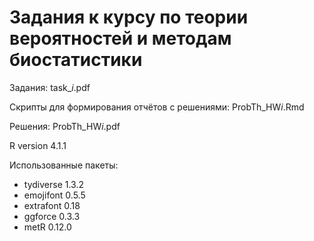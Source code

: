 # **Задания к курсу по теории вероятностей и методам биостатистики**

Задания: task_*i*.pdf

Скрипты для формирования отчётов с решениями: ProbTh_HW*i*.Rmd

Решения: ProbTh_HW*i*.pdf

R version 4.1.1

Использованные пакеты:

- tydiverse 1.3.2
- emojifont 0.5.5
- extrafont 0.18
- ggforce 0.3.3
- metR 0.12.0
